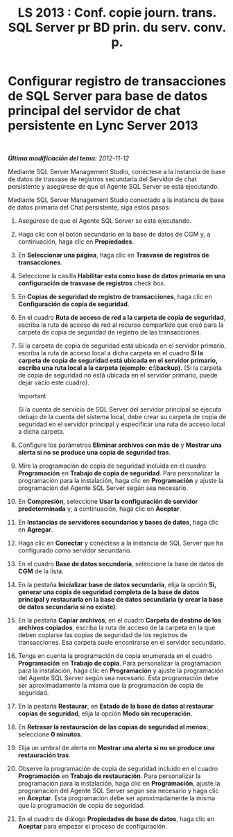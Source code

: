 ﻿---
title: "LS 2013 : Conf. copie journ. trans. SQL Server pr BD prin. du serv. conv. p."
TOCTitle: Configurar registro de transacciones de SQL Server para base de datos principal del servidor de chat persistente
ms:assetid: 088ea1c2-d592-4a11-b3b8-f1e2f8beae93
ms:mtpsurl: https://technet.microsoft.com/es-es/library/JJ204653(v=OCS.15)
ms:contentKeyID: 48274350
ms.date: 01/07/2017
mtps_version: v=OCS.15
ms.translationtype: HT
---

# Configurar registro de transacciones de SQL Server para base de datos principal del servidor de chat persistente en Lync Server 2013

 

_**Última modificación del tema:** 2012-11-12_

Mediante SQL Server Management Studio, conéctese a la instancia de base de datos de trasvase de registros secundaria del Servidor de chat persistente y asegúrese de que el Agente SQL Server se está ejecutando.

Mediante SQL Server Management Studio conectado a la instancia de base de datos primaria del Chat persistente, siga estos pasos:

1.  Asegúrese de que el Agente SQL Server se está ejecutando.

2.  Haga clic con el botón secundario en la base de datos de CGM y, a continuación, haga clic en **Propiedades**.

3.  En **Seleccionar una página**, haga clic en **Trasvase de registros de transacciones**.

4.  Seleccione la casilla **Habilitar esta como base de datos primaria en una configuración de trasvase de registros** check box.

5.  En **Copias de seguridad de registro de transacciones**, haga clic en **Configuración de copia de seguridad**.

6.  En el cuadro **Ruta de acceso de red a la carpeta de copia de seguridad**, escriba la ruta de acceso de red al recurso compartido que creó para la carpeta de copia de seguridad de registro de las transacciones.

7.  Si la carpeta de copia de seguridad está ubicada en el servidor primario, escriba la ruta de acceso local a dicha carpeta en el cuadro **Si la carpeta de copia de seguridad está ubicada en el servidor primario, escriba una ruta local a la carpeta (ejemplo: c:\\backup)**. (Si la carpeta de copia de seguridad no está ubicada en el servidor primario, puede dejar vacío este cuadro).
    
    > [!IMPORTANT]  
    > Si la cuenta de servicio de SQL Server del servidor principal se ejecuta debajo de la cuenta del sistema local, debe crear su carpeta de copia de seguridad en el servidor principal y especificar una ruta de acceso local a dicha carpeta.
    


8.  Configure los parámetros **Eliminar archivos con más de** y **Mostrar una alerta si no se produce una copia de seguridad tras**.

9.  Mire la programación de copia de seguridad incluida en el cuadro **Programación** en **Trabajo de copia de seguridad**. Para personalizar la programación para la instalación, haga clic en **Programación** y ajuste la programación del Agente SQL Server según sea necesario.

10. En **Compresión**, seleccione **Usar la configuración de servidor predeterminada** y, a continuación, haga clic en **Aceptar**.

11. En **Instancias de servidores secundarios y bases de datos**, haga clic en **Agregar**.

12. Haga clic en **Conectar** y conéctese a la instancia de SQL Server que ha configurado como servidor secundario.

13. En el cuadro **Base de datos secundaria**, seleccione la base de datos de **CGM** de la lista.

14. En la pestaña **Inicializar base de datos secundaria**, elija la opción **Sí, generar una copia de seguridad completa de la base de datos principal y restaurarla en la base de datos secundaria (y crear la base de datos secundaria si no existe)**.

15. En la pestaña **Copiar archivos**, en el cuadro **Carpeta de destino de los archivos copiados**, escriba la ruta de acceso de la carpeta en la que deben copiarse las copias de seguridad de los registros de transacciones. Esa carpeta suele encontrarse en el servidor secundario.

16. Tenga en cuenta la programación de copia enumerada en el cuadro **Programación** en **Trabajo de copia**. Para personalizar la programación para la instalación, haga clic en **Programación** y ajuste la programación del Agente SQL Server según sea necesario. Esta programación debe ser aproximadamente la misma que la programación de copia de seguridad.

17. En la pestaña **Restaurar**, en **Estado de la base de datos al restaurar copias de seguridad**, elija la opción **Modo sin recuperación**.

18. En **Retrasar la restauración de las copias de seguridad al menos:**, seleccione **0 minutos**.

19. Elija un umbral de alerta en **Mostrar una alerta si no se produce una restauración tras**.

20. Observe la programación de copia de seguridad incluido en el cuadro **Programación** en **Trabajo de restauración**. Para personalizar la programación para la instalación, haga clic en **Programación**, ajuste la programación del Agente SQL Server según sea necesario y haga clic en **Aceptar**. Esta programación debe ser aproximadamente la misma que la programación de copia de seguridad.

21. En el cuadro de diálogo **Propiedades de base de datos**, haga clic en **Aceptar** para empezar el proceso de configuración.


